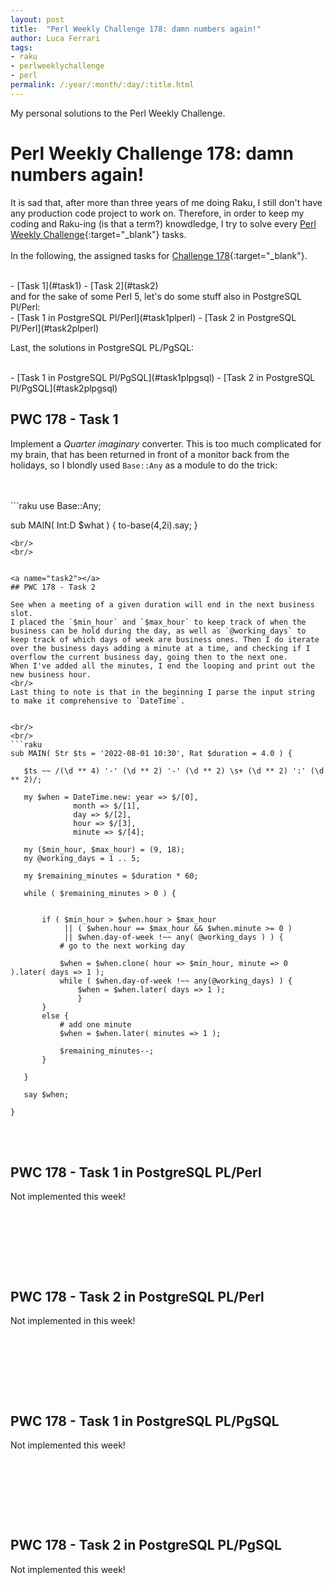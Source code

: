 ```yaml
---
layout: post
title:  "Perl Weekly Challenge 178: damn numbers again!"
author: Luca Ferrari
tags:
- raku
- perlweeklychallenge
- perl
permalink: /:year/:month/:day/:title.html
---
```

My personal solutions to the Perl Weekly Challenge.

# Perl Weekly Challenge 178: damn numbers again!

It is sad that, after more than three years of me doing Raku, I still don't have any production code project to work on.
Therefore, in order to keep my coding and Raku-ing (is that a term?) knowdledge, I try to solve every  [Perl Weekly Challenge](https://perlweeklychallenge.org/){:target="_blank"} tasks.
<br/>
<br/>
In the following, the assigned tasks for [Challenge 178](https://perlweeklychallenge.org/blog/perl-weekly-challenge-178/){:target="_blank"}.

<br/>
- [Task 1](#task1)
- [Task 2](#task2)


<br/>
and for the sake of some Perl 5, let's do some stuff also in PostgreSQL Pl/Perl:

<br/>
- [Task 1 in PostgreSQL Pl/Perl](#task1plperl)
- [Task 2 in PostgreSQL Pl/Perl](#task2plperl)


Last, the solutions in PostgreSQL PL/PgSQL:

<br/>
- [Task 1 in PostgreSQL Pl/PgSQL](#task1plpgsql)
- [Task 2 in PostgreSQL Pl/PgSQL](#task2plpgsql)

<a name="task1"></a>
## PWC 178 - Task 1

Implement a *Quarter imaginary* converter. This is too much complicated for my brain, that has been returned in front of a monitor back from the holidays, so I blondly used `Base::Any` as a module to do the trick:



<br/>
<br/>
```raku
use Base::Any;

sub MAIN( Int:D $what ) {
    to-base(4,2i).say;
}
 ```
<br/>
<br/>


<a name="task2"></a>
## PWC 178 - Task 2

See when a meeting of a given duration will end in the next business slot.
I placed the `$min_hour` and `$max_hour` to keep track of when the business can be hold during the day, as well as `@working_days` to keep track of which days of week are business ones. Then I do iterate over the business days adding a minute at a time, and checking if I overflow the current business day, going then to the next one.
When I've added all the minutes, I end the looping and print out the new business hour.
<br/>
Last thing to note is that in the beginning I parse the input string to make it comprehensive to `DateTime`.


<br/>
<br/>
```raku
sub MAIN( Str $ts = '2022-08-01 10:30', Rat $duration = 4.0 ) {

    $ts ~~ /(\d ** 4) '-' (\d ** 2) '-' (\d ** 2) \s+ (\d ** 2) ':' (\d ** 2)/;

    my $when = DateTime.new: year => $/[0],
               month => $/[1],
               day => $/[2],
               hour => $/[3],
               minute => $/[4];

    my ($min_hour, $max_hour) = (9, 18);
    my @working_days = 1 .. 5;

    my $remaining_minutes = $duration * 60;

    while ( $remaining_minutes > 0 ) {


        if ( $min_hour > $when.hour > $max_hour
             || ( $when.hour == $max_hour && $when.minute >= 0 )
             || $when.day-of-week !~~ any( @working_days ) ) {
            # go to the next working day

            $when = $when.clone( hour => $min_hour, minute => 0 ).later( days => 1 );
            while ( $when.day-of-week !~~ any(@working_days) ) {
                $when = $when.later( days => 1 );
                }
        }
        else {
            # add one minute
            $when = $when.later( minutes => 1 );

            $remaining_minutes--;
        }

    }

    say $when;

}

```
<br/>
<br/>


<a name="task1plperl"></a>
## PWC 178 - Task 1 in PostgreSQL PL/Perl

Not implemented this week!

<br/>
<br/>

``` sql
```
<br/>
<br/>




<a name="task2plperl"></a>
## PWC 178 - Task 2 in PostgreSQL PL/Perl


Not implemented in this week!

<br/>
<br/>

``` sql

```
<br/>
<br/>


<a name="task1plpgsql"></a>
## PWC 178 - Task 1 in PostgreSQL PL/PgSQL

Not implemented this week!

<br/>
<br/>

``` sql
```
<br/>
<br/>




<a name="task2plpgsql"></a>
## PWC 178 - Task 2 in PostgreSQL PL/PgSQL

Not implemented this week!

<br/>
<br/>

``` sql

```
<br/>
<br/>
